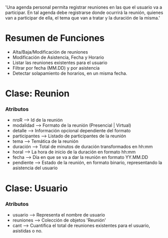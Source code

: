 'Una agenda personal permita registrar reuniones en las que el usuario va a participar. En tal agenda debe registrarse donde ocurrirá la reunión, quienes van a participar de ella, el tema que van a tratar y la duración de la misma.'
# Resumen de Funciones
- Alta/Baja/Modificación de reuniones
- Modificación de Asistencia, Fecha y Horario
- Listar las reuniones existentes para el usuario
- Filtrar por fecha (MM.DD) y por asistencia
- Detectar solapamiento de horarios, en un misma fecha.
# Clase: Reunion
### Atributos
   - nroR --> Id de la reunión 
   - modalidad --> Formato de la reunión (Presencial | Virtual)
   - detalle --> Información opcional dependiente del formato
   - participantes --> Listado de participantes de la reunión 
   - tema --> Temática de la reunión 
   - duración --> Total de minutos de duración transformados en hh:mm
   - horaI --> La hora de inicio de la duración en formato hh:mm
   - fecha --> Día en que se va a dar la reunión en formato YY.MM.DD
   - pendiente --> Estado de la reunión, en formato binario, representando la asistencia del usuario
# Clase: Usuario
### Atributos
   - usuario --> Representa el nombre de usuario
   - reuniones --> Colección de objetos 'Reunión'
   - cant --> Cuantifica el total de reuniones existentes para el usuario, asistidas o no.
